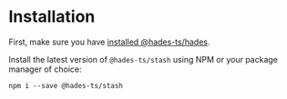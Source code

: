 # Installation

First, make sure you have [installed @hades-ts/hades](../hades/installation.md).

Install the latest version of `@hades-ts/stash` using NPM or your package manager of choice:

    npm i --save @hades-ts/stash
